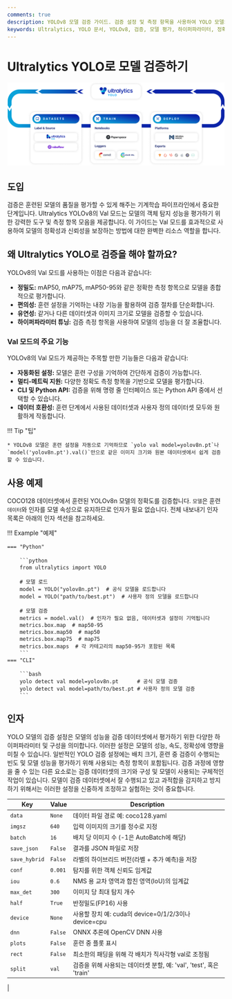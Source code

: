 ```yaml
---
comments: true
description: YOLOv8 모델 검증 가이드. 검증 설정 및 측정 항목을 사용하여 YOLO 모델의 성능을 평가하는 방법에 대해 알아보세요. Python 및 CLI 예제가 포함되어 있습니다.
keywords: Ultralytics, YOLO 문서, YOLOv8, 검증, 모델 평가, 하이퍼파라미터, 정확도, 측정 항목, Python, CLI
---
```


# Ultralytics YOLO로 모델 검증하기

<img width="1024" src="https://github.com/ultralytics/assets/raw/main/yolov8/banner-integrations.png" alt="Ultralytics YOLO 생태계 및 통합">

## 도입

검증은 훈련된 모델의 품질을 평가할 수 있게 해주는 기계학습 파이프라인에서 중요한 단계입니다. Ultralytics YOLOv8의 Val 모드는 모델의 객체 탐지 성능을 평가하기 위한 강력한 도구 및 측정 항목 모음을 제공합니다. 이 가이드는 Val 모드를 효과적으로 사용하여 모델의 정확성과 신뢰성을 보장하는 방법에 대한 완벽한 리소스 역할을 합니다.

## 왜 Ultralytics YOLO로 검증을 해야 할까요?

YOLOv8의 Val 모드를 사용하는 이점은 다음과 같습니다:

- **정밀도:** mAP50, mAP75, mAP50-95와 같은 정확한 측정 항목으로 모델을 종합적으로 평가합니다.
- **편의성:** 훈련 설정을 기억하는 내장 기능을 활용하여 검증 절차를 단순화합니다.
- **유연성:** 같거나 다른 데이터셋과 이미지 크기로 모델을 검증할 수 있습니다.
- **하이퍼파라미터 튜닝:** 검증 측정 항목을 사용하여 모델의 성능을 더 잘 조율합니다.

### Val 모드의 주요 기능

YOLOv8의 Val 모드가 제공하는 주목할 만한 기능들은 다음과 같습니다:

- **자동화된 설정:** 모델은 훈련 구성을 기억하여 간단하게 검증이 가능합니다.
- **멀티-메트릭 지원:** 다양한 정확도 측정 항목을 기반으로 모델을 평가합니다.
- **CLI 및 Python API:** 검증을 위해 명령 줄 인터페이스 또는 Python API 중에서 선택할 수 있습니다.
- **데이터 호환성:** 훈련 단계에서 사용된 데이터셋과 사용자 정의 데이터셋 모두와 원활하게 작동합니다.

!!! Tip "팁"

    * YOLOv8 모델은 훈련 설정을 자동으로 기억하므로 `yolo val model=yolov8n.pt`나 `model('yolov8n.pt').val()`만으로 같은 이미지 크기와 원본 데이터셋에서 쉽게 검증할 수 있습니다.

## 사용 예제

COCO128 데이터셋에서 훈련된 YOLOv8n 모델의 정확도를 검증합니다. `모델`은 훈련 `데이터`와 인자를 모델 속성으로 유지하므로 인자가 필요 없습니다. 전체 내보내기 인자 목록은 아래의 인자 섹션을 참고하세요.

!!! Example "예제"

    === "Python"

        ```python
        from ultralytics import YOLO

        # 모델 로드
        model = YOLO("yolov8n.pt")  # 공식 모델을 로드합니다
        model = YOLO("path/to/best.pt")  # 사용자 정의 모델을 로드합니다

        # 모델 검증
        metrics = model.val()  # 인자가 필요 없음, 데이터셋과 설정이 기억됩니다
        metrics.box.map  # map50-95
        metrics.box.map50  # map50
        metrics.box.map75  # map75
        metrics.box.maps  # 각 카테고리의 map50-95가 포함된 목록
        ```
    === "CLI"

        ```bash
        yolo detect val model=yolov8n.pt      # 공식 모델 검증
        yolo detect val model=path/to/best.pt # 사용자 정의 모델 검증
        ```

## 인자

YOLO 모델의 검증 설정은 모델의 성능을 검증 데이터셋에서 평가하기 위한 다양한 하이퍼파라미터 및 구성을 의미합니다. 이러한 설정은 모델의 성능, 속도, 정확성에 영향을 미칠 수 있습니다. 일반적인 YOLO 검증 설정에는 배치 크기, 훈련 중 검증이 수행되는 빈도 및 모델 성능을 평가하기 위해 사용되는 측정 항목이 포함됩니다. 검증 과정에 영향을 줄 수 있는 다른 요소로는 검증 데이터셋의 크기와 구성 및 모델이 사용되는 구체적인 작업이 있습니다. 모델이 검증 데이터셋에서 잘 수행되고 있고 과적합을 감지하고 방지하기 위해서는 이러한 설정을 신중하게 조정하고 실험하는 것이 중요합니다.

| Key           | Value   | Description                                                         |
| ------------- | ------- | ------------------------------------------------------------------- |
| `data`        | `None`  | 데이터 파일 경로 예: coco128.yaml                                   |
| `imgsz`       | `640`   | 입력 이미지의 크기를 정수로 지정                                    |
| `batch`       | `16`    | 배치 당 이미지 수 (-1은 AutoBatch에 해당)                           |
| `save_json`   | `False` | 결과를 JSON 파일로 저장                                             |
| `save_hybrid` | `False` | 라벨의 하이브리드 버전(라벨 + 추가 예측)을 저장                     |
| `conf`        | `0.001` | 탐지를 위한 객체 신뢰도 임계값                                      |
| `iou`         | `0.6`   | NMS 용 교차 영역과 합친 영역(IoU)의 임계값                          |
| `max_det`     | `300`   | 이미지 당 최대 탐지 개수                                            |
| `half`        | `True`  | 반정밀도(FP16) 사용                                                 |
| `device`      | `None`  | 사용할 장치 예: cuda의 device=0/1/2/3이나 device=cpu                |
| `dnn`         | `False` | ONNX 추론에 OpenCV DNN 사용                                         |
| `plots`       | `False` | 훈련 중 플롯 표시                                                   |
| `rect`        | `False` | 최소한의 패딩을 위해 각 배치가 직사각형 val로 조정됨                |
| `split`       | `val`   | 검증을 위해 사용되는 데이터셋 분할, 예: 'val', 'test', 혹은 'train' |

|
